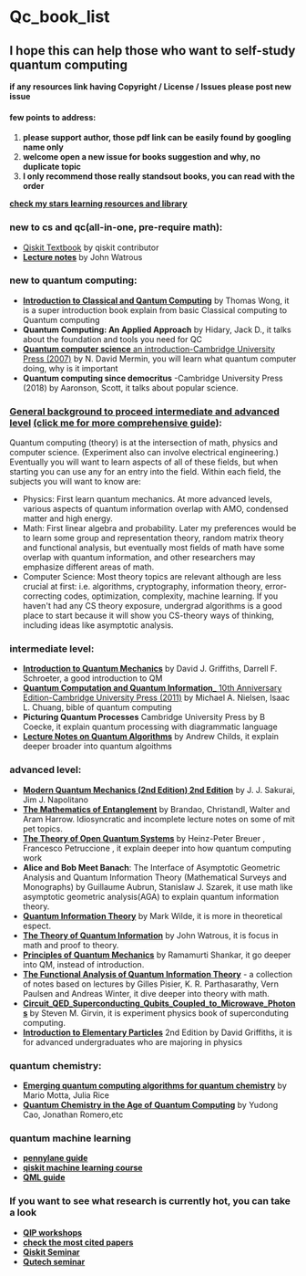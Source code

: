 # Qc_book_list

## I hope this can help those who want to self-study quantum computing
**if any resources link having Copyright / License / Issues please post new issue**  
#### few points to address:
1. **please support author, those pdf link can be easily found by googling name only**  
2. **welcome open a new issue for books suggestion and why, no duplicate topic**  
3. **I only recommend those really standsout books, you can read with the order**

[**check my stars learning resources and library**](https://github.com/stars/poig/lists/intro-to-qc)

### new to cs and qc(all-in-one, pre-require math):
- [Qiskit Textbook](https://qiskit.org/textbook/preface.html) by qiskit contributor
- [**Lecture notes**](https://cs.uwaterloo.ca/~watrous/) by John Watrous

### new to quantum computing:
- [**Introduction to Classical and Qantum Computing**](https://www.thomaswong.net/introduction-to-classical-and-quantum-computing-1e3p.pdf) by Thomas Wong, it is a super introduction book explain from basic Classical computing to Quantum computing
- **Quantum Computing: An Applied Approach** by Hidary, Jack D., it talks about the foundation and tools you need for QC
- [**Quantum computer science** an introduction-Cambridge University Press (2007)](https://library.uoh.edu.iq/admin/ebooks/22831-quantum_computer_science.pdf) by N. David Mermin, you will learn what quantum computer doing, why is it important
- **Quantum computing since democritus** -Cambridge University Press (2018) by Aaronson, Scott, it talks about popular science.

### [General background to proceed intermediate and advanced level](http://www.mit.edu/~aram/advice/quantum.html) [(click me for more comprehensive guide)](https://www.cs.umd.edu/~xwu/mini_lib.html):
Quantum computing (theory) is at the intersection of math, physics and computer science. (Experiment also can involve electrical engineering.) Eventually you will want to learn aspects of all of these fields, but when starting you can use any for an entry into the field. Within each field, the subjects you will want to know are:

- Physics: First learn quantum mechanics. At more advanced levels, various aspects of quantum information overlap with AMO, condensed matter and high energy.  
- Math: First linear algebra and probability. Later my preferences would be to learn some group and representation theory, random matrix theory and functional analysis, but eventually most fields of math have some overlap with quantum information, and other researchers may emphasize different areas of math.  
- Computer Science: Most theory topics are relevant although are less crucial at first: i.e. algorithms, cryptography, information theory, error-correcting codes, optimization, complexity, machine learning. If you haven't had any CS theory exposure, undergrad algorithms is a good place to start because it will show you CS-theory ways of thinking, including ideas like asymptotic analysis.

### intermediate level:
- [**Introduction to Quantum Mechanics**](https://ia904607.us.archive.org/3/items/introduction-to-solid-state-physics-by-charles-kittel-urdukutabkhanapk.blogspot.com/Uploaded%20-%2031-03-2021/Physics%20%286%29-21-3-2021/Introduction%20to%20Quantum%20Mechanics%20by%20David%20J.%20Griffiths%20And%20Darrell%20F.%20Schroeter%20_%28urdukutabkhanapk.blogspot.com%29.pdf) by David J. Griffiths, Darrell F. Schroeter, a good introduction to QM
- [**Quantum Computation and Quantum Information**_ 10th Anniversary Edition-Cambridge University Press (2011)](http://mmrc.amss.cas.cn/tlb/201702/W020170224608149940643.pdf) by  Michael A. Nielsen, Isaac L. Chuang, bible of quantum computing
- **Picturing Quantum Processes** Cambridge University Press by B Coecke, it explain quantum processing with diagrammatic language
- [**Lecture Notes on Quantum Algorithms**](https://www.cs.umd.edu/~amchilds/qa/) by Andrew Childs, it explain deeper broader into quantum algoithms

### advanced level:
- [**Modern Quantum Mechanics (2nd Edition) 2nd Edition**](https://kgut.ac.ir/useruploads/1505647831850hcd.pdf) by J. J. Sakurai, Jim J. Napolitano
- [**The Mathematics of Entanglement**](https://arxiv.org/abs/1604.01790) by Brandao, Christandl, Walter and Aram Harrow. Idiosyncratic and incomplete lecture notes on some of mit pet topics.
- [**The Theory of Open Quantum Systems**](https://ochicken.top/Library/Physics/Quantum_Computation_and_Quantum_Information/Heinz-Peter%20Breuer,%20Francesco%20Petruccione%20-%20The%20Theory%20of%20Open%20Quantum%20Systems.pdf) by Heinz-Peter Breuer , Francesco Petruccione , it explain deeper into how quantum computing work
- **Alice and Bob Meet Banach**: The Interface of Asymptotic Geometric Analysis and Quantum Information Theory (Mathematical Surveys and Monographs) by Guillaume Aubrun, Stanislaw J. Szarek, it use math like asymptotic geometric analysis(AGA) to explain quantum information theory.
- [**Quantum Information Theory**](https://markwilde.com/qit-notes.pdf) by Mark Wilde, it is more in theoretical espect.
- [**The Theory of Quantum Information**](https://cs.uwaterloo.ca/~watrous/TQI/TQI.pdf) by John Watrous, it is focus in math and proof to theory.
- [**Principles of Quantum Mechanics**](http://mis.kp.ac.rw/admin/admin_panel/kp_lms/files/digital/SelectiveBooks/Mathematics/Principles%20of%20Quantum%20Mechanics%20-%20Ramamurti%20Shankar.pdf) by Ramamurti Shankar, it go deeper into QM, instead of introduction.
- [**The Functional Analysis of Quantum Information Theory**](https://arxiv.org/pdf/1410.7188) - a collection of notes based on lectures by Gilles Pisier, K. R. Parthasarathy, Vern Paulsen and Andreas Winter, it dive deeper into theory with math.
- [**Circuit_QED_Superconducting_Qubits_Coupled_to_Microwave_Photons**](http://www.capri-school.eu/lectureres/master_cqed_les_houches.pdf) by Steven M. Girvin, it is experiment physics book of superconduting computing.
- [**Introduction to Elementary Particles**](https://mikefragugliacom.files.wordpress.com/2016/12/introduction-to-elementary-particles-gnv64.pdf) 2nd Edition by David Griffiths, it is for advanced undergraduates who are majoring in physics

### quantum chemistry:
- [**Emerging quantum computing algorithms for quantum chemistry**](https://arxiv.org/abs/2109.02873) by Mario Motta, Julia Rice
- [**Quantum Chemistry in the Age of Quantum Computing**](https://arxiv.org/abs/1812.09976) by Yudong Cao, Jonathan Romero,etc

### quantum machine learning
- [**pennylane guide**](https://pennylane.ai/qml/)
- [**qiskit machine learning course**](https://learn.qiskit.org/course/machine-learning/introduction)
- [**QML guide**](https://github.com/Christophe-pere/Roadmap-to-QML)

### If you want to see what research is currently hot, you can take a look 
- [**QIP workshops**](https://qipconference.org/)  
- [**check the most cited papers**](https://scirate.com/)
- [**Qiskit Seminar**](https://qiskit.org/events/seminar-series/)
- [**Qutech seminar**](https://qutech.nl/newsroom/events/)
